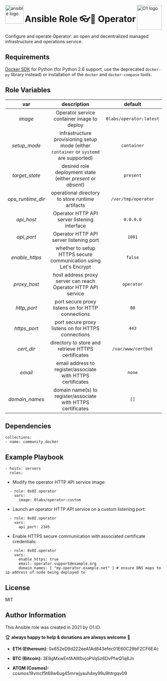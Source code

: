<p><img src="https://code.benco.io/icon-collection/logos/ansible.svg" alt="ansible logo" title="ansible" align="left" height="60" /></p>
<p><img src="https://avatars.githubusercontent.com/u/49376577?v=4" alt="O1 logo" title="O1" align="right" height="80" /></p>

Ansible Role :eyeglasses:🔗 Operator
=========

Configure and operate Operator: an open and decentralized managed infrastructure and operations service.

Requirements
------------

[Docker SDK](https://docker-py.readthedocs.io/en/stable/) for Python (for Python 2.6 support, use the deprecated `docker-py` library instead) or installation of the `docker` and `docker-compose` tools.

Role Variables
--------------

| var | description | default |
| :---: | :---: | :---: |
| *image* | Operator service container image to deploy | `0labs/operator:latest` |
| *setup_mode* | infrastructure provisioning setup mode (either `container` or `systemd` are supported) | `container` |
| *target_state* | desired role deployment state (either *present* or *absent*) | `present` |
| *ops_runtime_dir* | operational directory to store runtime artifacts | `/var/tmp/operator` |
| *api_host* | Operator HTTP API server listening interface | `0.0.0.0` |
| *api_port* | Operator HTTP API server listening port | `1001` |
| *enable_https* | whether to setup HTTPS secure communication using Let's Encrypt | `false` |
| *proxy_host* | host address proxy server can reach Operator HTTP API service | `operator` |
| *http_port* | port secure proxy listens on for HTTP connections   | `80` |
| *https_port* | port secure proxy listens on for HTTPS connections | `443` |
| *cert_dir* | directory to store and retrieve HTTPS certificates | `/var/www/certbot` |
| *email* | email address to register/associate with HTTPS certificates | `none` |
| *domain_names* | domain name(s) to register/associate with HTTPS certificates | `[]` |


Dependencies
------------
```
collections:
- name: community.docker
```
Example Playbook
----------------
```
- hosts: servers
  roles:
```

* Modify the operator HTTP API service image:
```
  - role: 0x0I.operator
    vars:
      image: 0labs/operator:custom
```

* Launch an operator HTTP API service on a custom listening port:
```
  - role: 0x0I.operator
    vars:
      api_port: 2345
```

* Enable HTTPS secure communication with associated certificate credentials:
```
  - role: 0x0I.operator
    vars:
      enable_https: true
      email: operator.support@example.org
      domain_names: [ "my-operator.example.net" ] # ensure DNS maps to ip-address of node being deployed to
```

License
-------

MIT

Author Information
------------------

This Ansible role was created in 2021 by O1.IO.

🏆 **always happy to help & donations are always welcome** 💸

* **ETH (Ethereum):** 0x652eD9d222eeA1Ad843efec01E60C29bF2CF6E4c

* **BTC (Bitcoin):** 3E8gMxwEnfAAWbvjoPVqSz6DvPfwQ1q8Jn

* **ATOM (Cosmos):** cosmos19vmcf5t68w6ug45mrwjyauh4ey99u9htrgqv09
